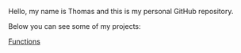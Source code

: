 Hello, my name is Thomas and this is my personal GitHub repository.

Below you can see some of my projects: 

[Functions](tomkar211/tomkar211.github.io/blob/a9efb6ffc51c1104f1596de487a2885fae6632bb/Functions/README.md)
